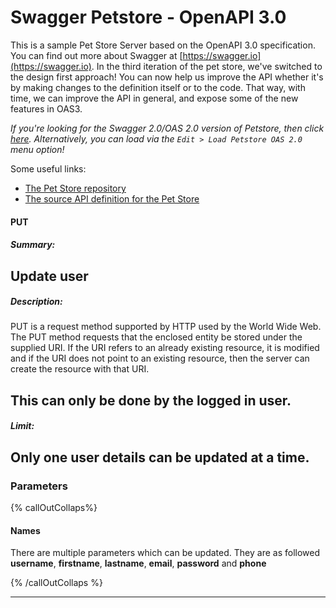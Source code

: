 # Swagger Petstore - OpenAPI 3.0
This is a sample Pet Store Server based on the OpenAPI 3.0 specification.  You can find out more about
Swagger at [https://swagger.io](https://swagger.io). In the third iteration of the pet store, we've switched to the design first approach!
You can now help us improve the API whether it's by making changes to the definition itself or to the code.
That way, with time, we can improve the API in general, and expose some of the new features in OAS3.

_If you're looking for the Swagger 2.0/OAS 2.0 version of Petstore, then click [here](https://editor.swagger.io/?url=https://petstore.swagger.io/v2/swagger.yaml). Alternatively, you can load via the `Edit > Load Petstore OAS 2.0` menu option!_

Some useful links:
- [The Pet Store repository](https://github.com/swagger-api/swagger-petstore)
- [The source API definition for the Pet Store](https://github.com/swagger-api/swagger-petstore/blob/master/src/main/resources/openapi.yaml)



#### PUT
##### Summary:
Update user
---
##### Description:
PUT is a request method supported by HTTP used by the World Wide Web. The PUT method requests that the enclosed entity be stored under the supplied URI. If the URI refers to an already existing resource, it is modified and if the URI does not point to an existing resource, then the server can create the resource with that URI. 

This can only be done by the logged in user.
 ---
##### Limit:
Only one user details can be updated at a time.
---

### **Parameters**
  {% callOutCollaps%}
#### Names
There are multiple parameters which can be updated. They are as followed
**username**, **firstname**, **lastname**, **email**, **password** and **phone**

  {% /callOutCollaps %}


---
